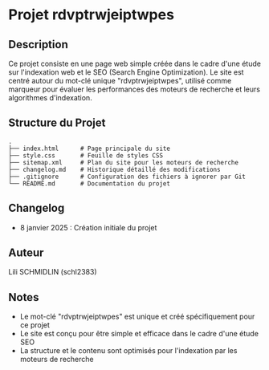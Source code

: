 # Projet rdvptrwjeiptwpes

## Description
Ce projet consiste en une page web simple créée dans le cadre d'une étude sur l'indexation web et le SEO (Search Engine Optimization). Le site est centré autour du mot-clé unique "rdvptrwjeiptwpes", utilisé comme marqueur pour évaluer les performances des moteurs de recherche et leurs algorithmes d'indexation.

## Structure du Projet
```
.
├── index.html      # Page principale du site
├── style.css       # Feuille de styles CSS
├── sitemap.xml     # Plan du site pour les moteurs de recherche
├── changelog.md    # Historique détaillé des modifications
├── .gitignore      # Configuration des fichiers à ignorer par Git
└── README.md       # Documentation du projet
```

## Changelog
- 8 janvier 2025 : Création initiale du projet

## Auteur
Lili SCHMIDLIN (schl2383)

## Notes
- Le mot-clé "rdvptrwjeiptwpes" est unique et créé spécifiquement pour ce projet
- Le site est conçu pour être simple et efficace dans le cadre d'une étude SEO
- La structure et le contenu sont optimisés pour l'indexation par les moteurs de recherche